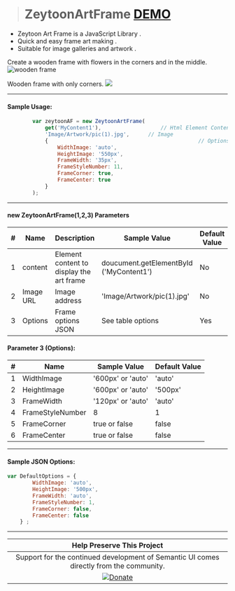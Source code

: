 > # ZeytoonArtFrame [DEMO](https://rostamkhani.github.io/ZeytoonArtFrame/ "DEMO")

- Zeytoon Art Frame is a JavaScript Library .
- Quick and easy frame art making .
- Suitable for image galleries and artwork .

Create a wooden frame with flowers in the corners and in the middle.
![](https://raw.githubusercontent.com/rostamkhani/ZeytoonArtFrame/master/SampleReadme1.jpg "wooden frame")

Wooden frame with only corners.
![](https://raw.githubusercontent.com/rostamkhani/ZeytoonArtFrame/master/SampleReadme2.jpg)

------------

#### Sample Usage:

```javascript
        var zeytoonAF = new ZeytoonArtFrame(
            get('MyContent1'),                   // Html Element Content 
            'Image/Artwork/pic(1).jpg',      // Image
            {                                                // Options
                WidthImage: 'auto',
                HeightImage: '550px',
                FrameWidth: '35px',
                FrameStyleNumber: 11,
                FrameCorner: true,
                FrameCenter: true
            }
        );

```
------------

#### new ZeytoonArtFrame(1,2,3) Parameters
|#| Name | Description                    | Sample Value                            |Default Value|
|-| ----------- | ----------------------------------- |----------------------------|------|
|1| content      | Element content to display the art frame        |  doucument.getElementById ('MyContent1')|No|
|2| Image URL   |  Image address   | 'Image/Artwork/pic(1).jpg' | No|
|3| Options | Frame options JSON |  See table options| Yes |

#### Parameter 3 (Options):
|#| Name | Sample Value                            |Default Value|
|-| ----------- | ----------------------------|------|
|1| WidthImage | '600px' or 'auto' | 'auto' |
|2| HeightImage | '600px' or 'auto'  | '500px' |
|3| FrameWidth | '120px' or 'auto' | 'auto' |
|4| FrameStyleNumber | 8 | 1 |
|5| FrameCorner | true or false | false |
|6| FrameCenter | true or false | false |
------------
#### Sample JSON Options:
```javascript 
var DefaultOptions = {
        WidthImage: 'auto',
        HeightImage: '500px',
        FrameWidth: 'auto',
        FrameStyleNumber: 1,
        FrameCorner: false,
        FrameCenter: false
    } ;
```

------------
|  Help Preserve This Project |
| :---------: |
| Support for the continued development of Semantic UI comes directly from the community.  |
| [![Donate](https://rostamkhani.github.io/ZeytoonDonateButton.png "Donate")](https://www.paypal.com/cgi-bin/webscr?cmd=_s-xclick&hosted_button_id=QMPQGV24Y72PS&source=url "Donate")  |
